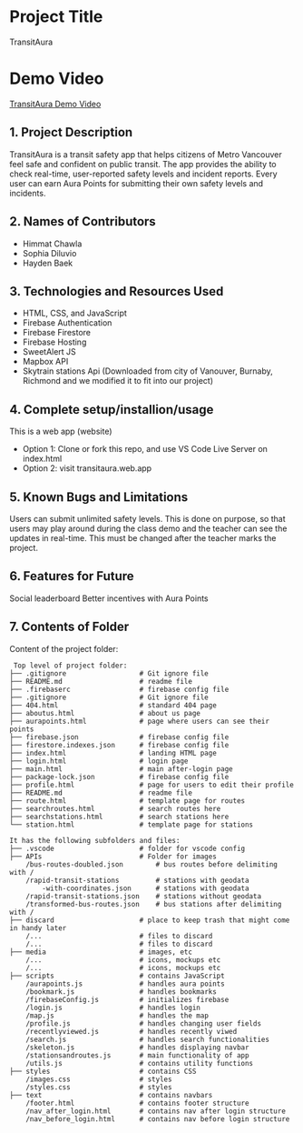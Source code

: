 # Project Title
TransitAura

# Demo Video
[TransitAura Demo Video](https://www.youtube.com/watch?v=X8kUT-Y-a_0)


## 1. Project Description
TransitAura is a transit safety app that helps citizens of Metro Vancouver feel safe and confident on public transit. The app provides the ability to check real-time, user-reported safety levels and incident reports. Every user can earn Aura Points for submitting their own safety levels and incidents.

## 2. Names of Contributors
* Himmat Chawla
* Sophia Diluvio
* Hayden Baek
	
## 3. Technologies and Resources Used
* HTML, CSS, and JavaScript
* Firebase Authentication
* Firebase Firestore
* Firebase Hosting
* SweetAlert JS
* Mapbox API
* Skytrain stations Api (Downloaded from city of Vanouver, Burnaby, Richmond and we modified it to fit into our project)

## 4. Complete setup/installion/usage
This is a web app (website)
* Option 1: Clone or fork this repo, and use VS Code Live Server on index.html
* Option 2: visit transitaura.web.app

## 5. Known Bugs and Limitations
Users can submit unlimited safety levels. This is done on purpose, so that users may play around during the class demo and the teacher can see the updates in real-time. This must be changed after the teacher marks the project.

## 6. Features for Future
Social leaderboard
Better incentives with Aura Points
	
## 7. Contents of Folder
Content of the project folder:

```
 Top level of project folder: 
├── .gitignore                  # Git ignore file
├── README.md                   # readme file
├── .firebaserc                 # firebase config file
├── .gitignore                  # Git ignore file
├── 404.html                    # standard 404 page
├── aboutus.html                # about us page
├── aurapoints.html             # page where users can see their points
├── firebase.json               # firebase config file
├── firestore.indexes.json      # firebase config file
├── index.html                  # landing HTML page
├── login.html                  # login page
├── main.html                   # main after-login page
├── package-lock.json           # firebase config file
├── profile.html                # page for users to edit their profile
├── README.md                   # readme file
├── route.html                  # template page for routes
├── searchroutes.html           # search routes here
├── searchstations.html         # search stations here
└── station.html                # template page for stations

It has the following subfolders and files:
├── .vscode                     # folder for vscode config
├── APIs                        # Folder for images
    /bus-routes-doubled.json        # bus routes before delimiting with /
    /rapid-transit-stations         # stations with geodata
        -with-coordinates.json      # stations with geodata
    /rapid-transit-stations.json    # stations without geodata
    /transformed-bus-routes.json    # bus stations after delimiting with /
├── discard                     # place to keep trash that might come in handy later
    /...                        # files to discard
    /...                        # files to discard
├── media                       # images, etc
    /...                        # icons, mockups etc
    /...                        # icons, mockups etc
├── scripts                     # contains JavaScript
    /aurapoints.js              # handles aura points
    /bookmark.js                # handles bookmarks
    /firebaseConfig.js          # initializes firebase
    /login.js                   # handles login
    /map.js                     # handles the map
    /profile.js                 # handles changing user fields
    /recentlyviewed.js          # handles recently viwed
    /search.js                  # handles search functionalities
    /skeleton.js                # handles displaying navbar
    /stationsandroutes.js       # main functionality of app
    /utils.js                   # contains utility functions
├── styles                      # contains CSS
    /images.css                 # styles
    /styles.css                 # styles
├── text                        # contains navbars
    /footer.html                # contains footer structure
    /nav_after_login.html       # contains nav after login structure
    /nav_before_login.html      # contains nav before login structure
```


